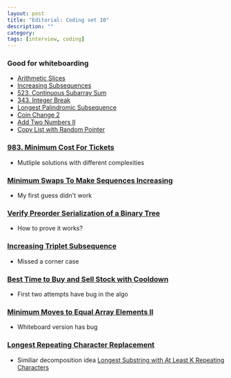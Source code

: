 ```yaml
---
layout: post
title: "Editorial: Coding set 10" 
description: ""
category: 
tags: [interview, coding]
---
```


### Good for whiteboarding
* [Arithmetic Slices](https://leetcode.com/submissions/detail/375018536/)
* [Increasing Subsequences](https://leetcode.com/submissions/detail/379613402/)
* [523. Continuous Subarray Sum](https://leetcode.com/submissions/detail/379602520/)
* [343. Integer Break](https://leetcode.com/submissions/detail/379631717/)
* [Longest Palindromic Subsequence](https://leetcode.com/submissions/detail/379857192/)
* [Coin Change 2](https://leetcode.com/submissions/detail/380106137/)
* [Add Two Numbers II](https://leetcode.com/submissions/detail/380913111/)
* [Copy List with Random Pointer](https://leetcode.com/submissions/detail/381002464/)


### [983. Minimum Cost For Tickets](https://leetcode.com/submissions/detail/374908423/)
* Mutliple solutions with different complexities

### [Minimum Swaps To Make Sequences Increasing](https://leetcode.com/submissions/detail/374999035/)
* My first guess didn't work

### [Verify Preorder Serialization of a Binary Tree](https://leetcode.com/submissions/detail/375007838/)
* How to prove it works?

### [Increasing Triplet Subsequence](https://leetcode.com/submissions/detail/380108568/)
* Missed a corner case

### [Best Time to Buy and Sell Stock with Cooldown](https://leetcode.com/submissions/detail/380142487/)
* First two attempts have bug in the algo

### [Minimum Moves to Equal Array Elements II](https://leetcode.com/submissions/detail/381000734/)
* Whiteboard version has bug

### [Longest Repeating Character Replacement](https://leetcode.com/submissions/detail/381006995/)
* Similiar decomposition idea [Longest Substring with At Least K Repeating Characters](https://leetcode.com/submissions/detail/381012709/)

